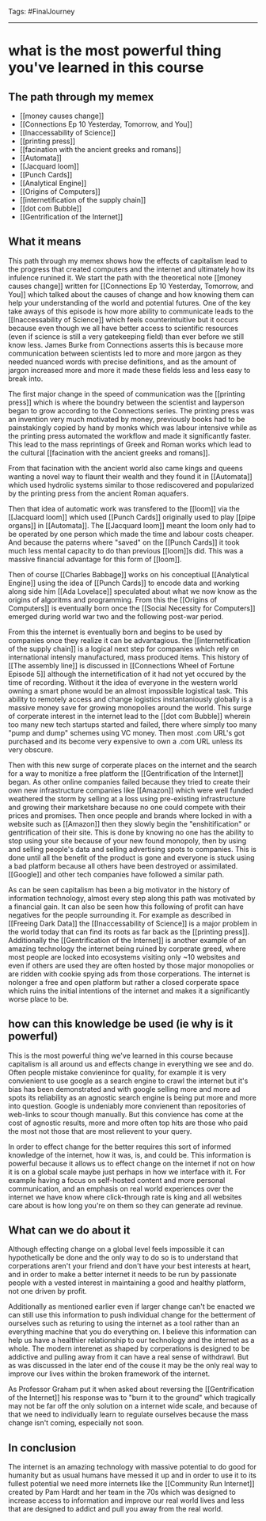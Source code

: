 Tags: #FinalJourney

---
# **what is the most powerful thing you've learned in this course**
## The path through my memex
- [[money causes change]]
- [[Connections Ep 10 Yesterday, Tomorrow, and You]]
- [[Inaccessability of Science]]
- [[printing press]]
- [[facination with the ancient greeks and romans]]
- [[Automata]]
- [[Jacquard loom]]
- [[Punch Cards]]
- [[Analytical Engine]] 
- [[Origins of Computers]]
- [[internetification of the supply chain]]
- [[dot com Bubble]]
- [[Gentrification of the Internet]]
## What it means
This path through my memex shows how the effects of capitalism lead to the progress that created computers and the internet and ultimately how its infulence runined it. We start the path with the theoretical note [[money causes change]] written for [[Connections Ep 10 Yesterday, Tomorrow, and You]] which talked about the causes of change and how knowing them can help your understanding of the world and potential futures. One of the key take aways of this episode is how more ability to communicate leads to the [[Inaccessability of Science]] which feels counterintuitive but it occurs because even though we all have better access to scientific resources (even if science is still a very gatekeeping field) than ever before we still know less. James Burke from Connections asserts this is because more communication between scientists led to more and more jargon as they needed nuanced words with precise definitions, and as the amount of jargon increased more and more it made these fields less and less easy to break into. 

The first major change in the speed of communication was the [[printing press]] which is where the boundry between the scientist and layperson began to grow according to the Connections series. The printing press was an invention very much motivated by money, previously books had to be painstakingly copied by hand by monks which was labour intensive while as the printing press automated the workflow and made it significantly faster. This lead to the mass reprintings of Greek and Roman works which lead to the cultural [[facination with the ancient greeks and romans]]. 

From that facination with the ancient world also came kings and queens wanting a novel way to flaunt their wealth and they found it in [[Automata]] which used hydrolic systems similar to those rediscovered and popularized by the printing press from the ancient Roman aquafers. 

Then that idea of automatic work was transfered to the [[loom]] via the [[Jacquard loom]] which used [[Punch Cards]] originally used to play [[pipe organs]] in [[Automata]]. The [[Jacquard loom]] meant the loom only had to be operated by one person which made the time and labour costs cheaper. And because the paterns where "saved" on the [[Punch Cards]] it took much less mental capacity to do than previous [[loom]]s did. This was a massive financial advantage for this form of [[loom]]. 

Then of course [[Charles Babbage]] works on his conceptiual [[Analytical Engine]] using the idea of [[Punch Cards]] to encode data and working along side him [[Ada Lovelace]] speculated about what we now know as the origins of algoritms and programming. From this the [[Origins of Computers]] is eventually born once the [[Social Necessity for Computers]] emerged during world war two and the following post-war period. 

From this the internet is eventually born and begins to be used by companies once they realize it can be advantagious. the [[internetification of the supply chain]] is a logical next step for companies which rely on international intensly manufactured, mass produced items. This history of [[The assembly line]] is discussed in [[Connections Wheel of Fortune Episode 5]] although the internetification of it had not yet occured by the time of recording. Without it the idea of everyone in the western world owning a smart phone would be an almost impossible logistical task. This ability to remotely access and change logistics instantaniously globally is a massive money save for growing monopolies around the world. This surge of corperate interest in the internet lead to the [[dot com Bubble]] wherein too many new tech startups started and failed, there where simply too many "pump and dump" schemes using VC money. Then most .com URL's got purchased and its become very expensive to own a .com URL unless its very obscure. 

Then with this new surge of corperate places on the internet and the search for a way to monitize a free platform the [[Gentrification of the Internet]] began. As other online companies failed because they tried to create their own new infrastructure companies like [[Amazon]] which were well funded weathered the storm by selling at a loss using pre-existing infrastructure and growing their marketshare because no one could compete with their prices and promises. Then once people and brands where locked in with a website such as [[Amazon]] then they slowly begin the "enshitification" or gentrification of their site. This is done by knowing no one has the ability to stop using your site because of your new found monopoly, then by using and selling people's data and selling advertising spots to companies. This is done until all the benefit of the product is gone and everyone is stuck using a bad platform because all others have been destroyed or assimilated. [[Google]] and other tech companies have followed a similar path.

As can be seen capitalism has been a big motivator in the history of information technology, almost every step along this path was motivated by a financial gain. It can also be seen how this following of profit can have negatives for the people surrounding it. For example as described in [[Freeing Dark Data]] the [[Inaccessability of Science]] is a major problem in the world today that can find its roots as far back as the [[printing press]]. Additionally the [[Gentrification of the Internet]] is another example of an amazing technology the internet being ruined by corperate greed, where most people are locked into ecosystems visiting only ~10 websites and even if others are used they are often hosted by those major monopolies or are ridden with cookie spying ads from those corperations. The internet is nolonger a free and open platform but rather a closed corperate space which ruins the initial intentions of the internet and makes it a significantly worse place to be. 

## how can this knowledge be used (ie why is it powerful)
This is the most powerful thing we've learned in this course because capitalism is all around us and effects change in everything we see and do. Often people mistake convienince for quality, for example it is very convienient to use google as a search engine to crawl the internet but it's bias has been demonstrated and with google selling more and more ad spots its reliability as an agnostic search engine is being put more and more into question. Google is undeniably more convienent than repositories of web-links to scour though manually. But this convience has come at the cost of agnostic results, more and more often top hits are those who paid the most not those that are most relievent to your query.

In order to effect change for the better requires this sort of informed knowledge of the internet, how it was, is, and could be. This information is powerful because it allows us to effect change on the internet if not on how it is on a global scale maybe just perhaps in how we interface with it. For example having a focus on self-hosted content and more personal communication, and an emphasis on real world experiences over the internet we have know where click-through rate is king and all websites care about is how long you're on them so they can generate ad revinue. 

## What can we do about it
Although effecting change on a global level feels impossible it can hypothetically be done and the only way to do so is to understand that corperations aren't your friend and don't have your best interests at heart, and in order to make a better internet it needs to be run by passionate people with a vested interest in maintaining a good and healthy platform, not one driven by profit. 

Additionally as mentioned earlier even if larger change can't be enacted we can still use this information to push individual change for the betterment of ourselves such as returing to using the internet as a tool rather than an everything machine that you do everything on. I believe this information can help us have a healthier relationship to our technology and the internet as a whole. The modern interenet as shaped by corperations is designed to be addictive and pulling away from it can have a real sense of withdrawl. But as was discussed in the later end of the couse it may be the only real way to improve our lives within the broken framework of the internet. 

As Professor Graham put it when asked about reversing the [[Gentrification of the Internet]] his response was to "burn it to the ground" which tragically may not be far off the only solution on a internet wide scale, and because of that we need to individually learn to regulate ourselves because the mass change isn't coming, especially not soon. 

## In conclusion
The internet is an amazing technology with massive potential to do good for humanity but as usual humans have messed it up and in order to use it to its fullest potential we need more internets like the [[Community Run Internet]] created by Pam Hardt and her team in the 70s which was designed to increase access to information and improve our real world lives and less that are designed to addict and pull you away from the real world.